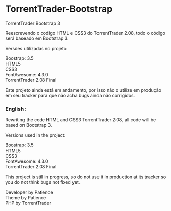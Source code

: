 # TorrentTrader-Bootstrap
TorrentTrader Bootstrap 3

<p>Reescrevendo o codigo HTML e CSS3 do TorrentTrader 2.08, todo o código será baseado em Bootstrap 3.</p>

Versões utilizadas no projeto:

Boostrap: 3.5<br/>
HTML5<br/>
CSS3<br/>
FontAwesome: 4.3.0<br/>
TorrentTrader 2.08 Final

<p>Este projeto ainda está em andamento, por isso não o utilize em produção em seu tracker para que não acha bugs ainda não corrigidos.</p>

<h3><strong>English:</strong></h3>

<p>Rewriting the code HTML and CSS3 TorrentTrader 2:08, all code will be based on Bootstrap 3.</p>

Versions used in the project:

Boostrap: 3.5<br/>
HTML5<br/>
CSS3<br/>
FontAwesome: 4.3.0<br/>
TorrentTrader 2.08 Final

<p>This project is still in progress, so do not use it in production at its tracker so you do not think bugs not fixed yet.</p>

Developer by Patience<br/>
Theme by Patience<br/>
PHP by TorrentTrader
